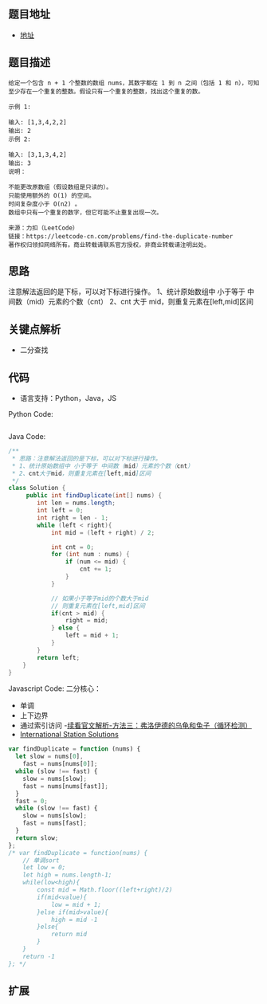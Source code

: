 ## 题目地址

- [地址](https://leetcode-cn.com/problems/find-the-duplicate-number/)

## 题目描述

```
给定一个包含 n + 1 个整数的数组 nums，其数字都在 1 到 n 之间（包括 1 和 n），可知至少存在一个重复的整数。假设只有一个重复的整数，找出这个重复的数。

示例 1:

输入: [1,3,4,2,2]
输出: 2
示例 2:

输入: [3,1,3,4,2]
输出: 3
说明：

不能更改原数组（假设数组是只读的）。
只能使用额外的 O(1) 的空间。
时间复杂度小于 O(n2) 。
数组中只有一个重复的数字，但它可能不止重复出现一次。

来源：力扣（LeetCode）
链接：https://leetcode-cn.com/problems/find-the-duplicate-number
著作权归领扣网络所有。商业转载请联系官方授权，非商业转载请注明出处。
```

## 思路

注意解法返回的是下标，可以对下标进行操作。
1、统计原始数组中 小于等于 中间数（mid）元素的个数（cnt）
2、cnt 大于 mid，则重复元素在[left,mid]区间

## 关键点解析

- 二分查找

## 代码

- 语言支持：Python，Java，JS

Python Code:

```python

```

Java Code:

```java
/**
 * 思路：注意解法返回的是下标，可以对下标进行操作。
 * 1、统计原始数组中 小于等于 中间数（mid）元素的个数（cnt）
 * 2、cnt大于mid，则重复元素在[left,mid]区间
 */
class Solution {
     public int findDuplicate(int[] nums) {
        int len = nums.length;
        int left = 0;
        int right = len - 1;
        while (left < right){
            int mid = (left + right) / 2;

            int cnt = 0;
            for (int num : nums) {
                if (num <= mid) {
                    cnt += 1;
                }
            }

            // 如果小于等于mid的个数大于mid
            // 则重复元素在[left,mid]区间
            if(cnt > mid) {
                right = mid;
            } else {
                left = mid + 1;
            }
        }
        return left;
    }
}
```

Javascript Code:
二分核心：

- 单调
- 上下边界
- 通过索引访问 -[续看官文解析-方法三：弗洛伊德的乌龟和兔子（循环检测）](https://leetcode-cn.com/problems/find-the-duplicate-number/solution/xun-zhao-zhong-fu-shu-by-leetcode)
- [International Station Solutions](https://leetcode.com/problems/find-the-duplicate-number/discuss/134813/javascript-soution%3A-beats-99.35-runtime-56ms.-Using-linked-list)
```js
var findDuplicate = function (nums) {
  let slow = nums[0],
    fast = nums[nums[0]];
  while (slow !== fast) {
    slow = nums[slow];
    fast = nums[nums[fast]];
  }
  fast = 0;
  while (slow !== fast) {
    slow = nums[slow];
    fast = nums[fast];
  }
  return slow;
};
/* var findDuplicate = function(nums) {
    // 单调sort
    let low = 0;
    let high = nums.length-1;
    while(low<high){
        const mid = Math.floor((left+right)/2)
        if(mid<value){
            low = mid + 1;
        }else if(mid>value){
            high = mid -1
        }else{
            return mid
        }
    }
    return -1
}; */
```

## 扩展
